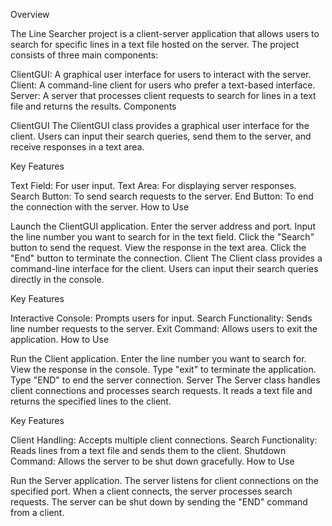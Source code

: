 Overview

The Line Searcher project is a client-server application that allows users to search for specific lines in a text file hosted on the server. The project consists of three main components:

ClientGUI: A graphical user interface for users to interact with the server.
Client: A command-line client for users who prefer a text-based interface.
Server: A server that processes client requests to search for lines in a text file and returns the results.
Components

ClientGUI
The ClientGUI class provides a graphical user interface for the client. Users can input their search queries, send them to the server, and receive responses in a text area.

Key Features

Text Field: For user input.
Text Area: For displaying server responses.
Search Button: To send search requests to the server.
End Button: To end the connection with the server.
How to Use

Launch the ClientGUI application.
Enter the server address and port.
Input the line number you want to search for in the text field.
Click the "Search" button to send the request.
View the response in the text area.
Click the "End" button to terminate the connection.
Client
The Client class provides a command-line interface for the client. Users can input their search queries directly in the console.

Key Features

Interactive Console: Prompts users for input.
Search Functionality: Sends line number requests to the server.
Exit Command: Allows users to exit the application.
How to Use

Run the Client application.
Enter the line number you want to search for.
View the response in the console.
Type "exit" to terminate the application.
Type "END" to end the server connection.
Server
The Server class handles client connections and processes search requests. It reads a text file and returns the specified lines to the client.

Key Features

Client Handling: Accepts multiple client connections.
Search Functionality: Reads lines from a text file and sends them to the client.
Shutdown Command: Allows the server to be shut down gracefully.
How to Use

Run the Server application.
The server listens for client connections on the specified port.
When a client connects, the server processes search requests.
The server can be shut down by sending the "END" command from a client.
